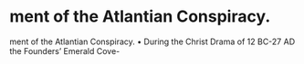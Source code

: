 # ment of the Atlantian Conspiracy.

ment of the Atlantian Conspiracy.
• During the Christ Drama of 12 BC-27 AD the Founders’ Emerald Cove-